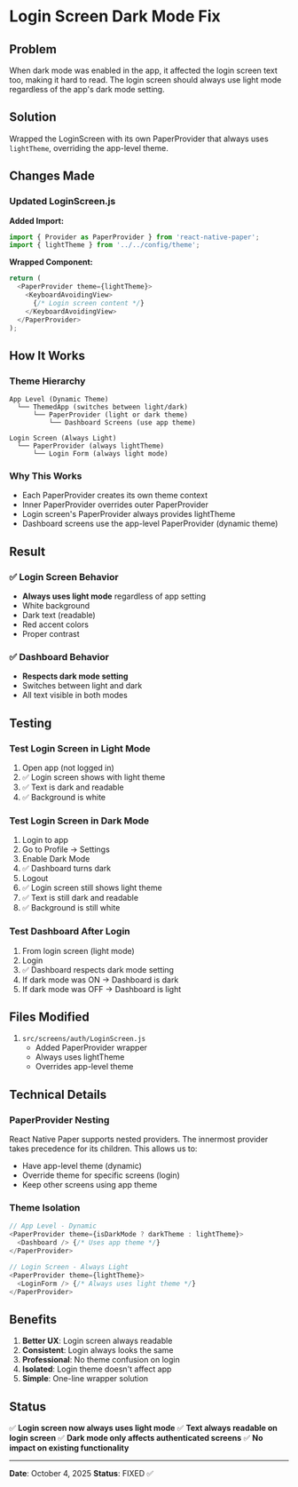 # Login Screen Dark Mode Fix

## Problem
When dark mode was enabled in the app, it affected the login screen text too, making it hard to read. The login screen should always use light mode regardless of the app's dark mode setting.

## Solution
Wrapped the LoginScreen with its own PaperProvider that always uses `lightTheme`, overriding the app-level theme.

## Changes Made

### Updated LoginScreen.js

**Added Import:**
```javascript
import { Provider as PaperProvider } from 'react-native-paper';
import { lightTheme } from '../../config/theme';
```

**Wrapped Component:**
```javascript
return (
  <PaperProvider theme={lightTheme}>
    <KeyboardAvoidingView>
      {/* Login screen content */}
    </KeyboardAvoidingView>
  </PaperProvider>
);
```

## How It Works

### Theme Hierarchy
```
App Level (Dynamic Theme)
  └── ThemedApp (switches between light/dark)
      └── PaperProvider (light or dark theme)
          └── Dashboard Screens (use app theme)
          
Login Screen (Always Light)
  └── PaperProvider (always lightTheme)
      └── Login Form (always light mode)
```

### Why This Works
- Each PaperProvider creates its own theme context
- Inner PaperProvider overrides outer PaperProvider
- Login screen's PaperProvider always provides lightTheme
- Dashboard screens use the app-level PaperProvider (dynamic theme)

## Result

### ✅ Login Screen Behavior
- **Always uses light mode** regardless of app setting
- White background
- Dark text (readable)
- Red accent colors
- Proper contrast

### ✅ Dashboard Behavior
- **Respects dark mode setting**
- Switches between light and dark
- All text visible in both modes

## Testing

### Test Login Screen in Light Mode
1. Open app (not logged in)
2. ✅ Login screen shows with light theme
3. ✅ Text is dark and readable
4. ✅ Background is white

### Test Login Screen in Dark Mode
1. Login to app
2. Go to Profile → Settings
3. Enable Dark Mode
4. ✅ Dashboard turns dark
5. Logout
6. ✅ Login screen still shows light theme
7. ✅ Text is still dark and readable
8. ✅ Background is still white

### Test Dashboard After Login
1. From login screen (light mode)
2. Login
3. ✅ Dashboard respects dark mode setting
4. If dark mode was ON → Dashboard is dark
5. If dark mode was OFF → Dashboard is light

## Files Modified

1. `src/screens/auth/LoginScreen.js`
   - Added PaperProvider wrapper
   - Always uses lightTheme
   - Overrides app-level theme

## Technical Details

### PaperProvider Nesting
React Native Paper supports nested providers. The innermost provider takes precedence for its children. This allows us to:
- Have app-level theme (dynamic)
- Override theme for specific screens (login)
- Keep other screens using app theme

### Theme Isolation
```javascript
// App Level - Dynamic
<PaperProvider theme={isDarkMode ? darkTheme : lightTheme}>
  <Dashboard /> {/* Uses app theme */}
</PaperProvider>

// Login Screen - Always Light
<PaperProvider theme={lightTheme}>
  <LoginForm /> {/* Always uses light theme */}
</PaperProvider>
```

## Benefits

1. **Better UX**: Login screen always readable
2. **Consistent**: Login always looks the same
3. **Professional**: No theme confusion on login
4. **Isolated**: Login theme doesn't affect app
5. **Simple**: One-line wrapper solution

## Status

✅ **Login screen now always uses light mode**
✅ **Text always readable on login screen**
✅ **Dark mode only affects authenticated screens**
✅ **No impact on existing functionality**

---

**Date**: October 4, 2025
**Status**: FIXED ✅
